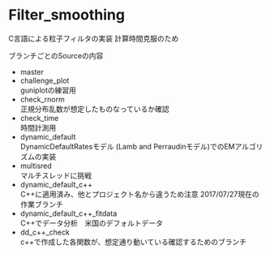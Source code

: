 # Filter_smoothing
C言語による粒子フィルタの実装
計算時間克服のため



ブランチごとのSourceの内容

- master
- challenge_plot  
guniplotの練習用
- check_rnorm  
正規分布乱数が想定したものなっているか確認
- check_time  
時間計測用
- dynamic_default  
DynamicDefaultRatesモデル (Lamb and Perraudinモデル)でのEMアルゴリズムの実装  
- multisred  
マルチスレッドに挑戦
- dynamic_default_c++  
C++に適用済み、他とプロジェクト名から違うため注意 2017/07/27現在の作業ブランチ
- dynamic_default_c++_fitdata    
C++でデータ分析　米国のデフォルトデータ
- dd_c++_check  
c++で作成した各関数が、想定通り動いている確認するためのブランチ
